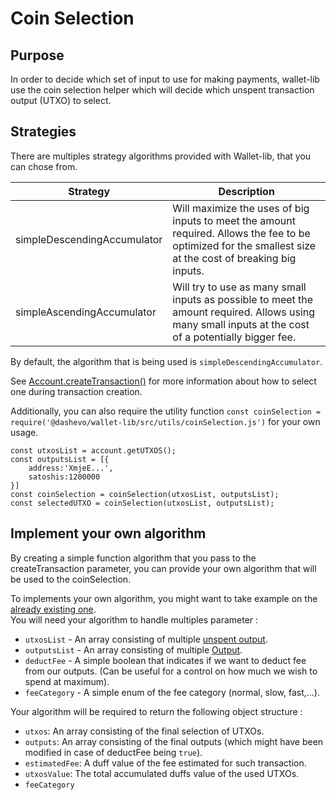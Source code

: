 # Coin Selection

## Purpose 

In order to decide which set of input to use for making payments, wallet-lib use the coin selection helper which will decide which unspent transaction output (UTXO) to select.  

## Strategies

There are multiples strategy algorithms provided with Wallet-lib, that you can chose from. 

| Strategy                      | Description                                                                                                                                                                   |  
|-------------------------------|------------------------------------------------------------------------------------------------------------------------------------------------------------------------------ |
| simpleDescendingAccumulator   | Will maximize the uses of big inputs to meet the amount required. Allows the fee to be optimized for the smallest size at the cost of breaking big inputs.                    |
| simpleAscendingAccumulator    | Will try to use as many small inputs as possible to meet the amount required. Allows using many small inputs at the cost of a potentially bigger fee.                         |

By default, the algorithm that is being used is `simpleDescendingAccumulator`. 

See [Account.createTransaction()](/account/createTransaction) for more information about how to select one during transaction creation.  

Additionally, you can also require the utility function `const coinSelection = require('@dashevo/wallet-lib/src/utils/coinSelection.js')` for your own usage.  


```
const utxosList = account.getUTXOS();
const outputsList = [{
    address:'XmjeE...',
    satoshis:1200000
}]
const coinSelection = coinSelection(utxosList, outputsList);
const selectedUTXO = coinSelection(utxosList, outputsList);
```

## Implement your own algorithm

By creating a simple function algorithm that you pass to the createTransaction parameter, you can provide your own algorithm that will be used to the coinSelection.   

To implements your own algorithm, you might want to take example on the [already existing one](https://github.com/dashevo/wallet-lib/tree/master/src/utils/coinSelections/strategies).  
You will need your algorithm to handle multiples parameter : 

- `utxosList` - An array consisting of multiple [unspent output](https://github.com/dashevo/dashcore-lib/blob/master/docs/unspentoutput.md).
- `outputsList` - An array consisting of multiple [Output](https://github.com/dashevo/dashcore-lib/blob/master/docs/transaction.md#handling-outputs).
- `deductFee` - A simple boolean that indicates if we want to deduct fee from our outputs. (Can be useful for a control on how much we wish to spend at maximum).
- `feeCategory` - A simple enum of the fee category (normal, slow, fast,...).

Your algorithm will be required to return the following object structure : 

- `utxos`: An array consisting of the final selection of UTXOs.
- `outputs`: An array consisting of the final outputs (which might have been modified in case of deductFee being `true`).
- `estimatedFee`: A duff value of the fee estimated for such transaction.
- `utxosValue`: The total accumulated duffs value of the used UTXOs.
- `feeCategory`
